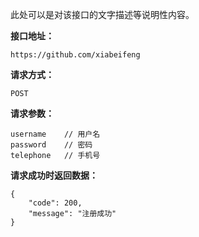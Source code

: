 此处可以是对该接口的文字描述等说明性内容。  

**接口地址：**
    
    https://github.com/xiabeifeng

**请求方式：**
	
	POST

**请求参数：**
	
	username    // 用户名
	password    // 密码
	telephone   // 手机号

**请求成功时返回数据：**

    {
        "code": 200,
        "message": "注册成功"
    }

